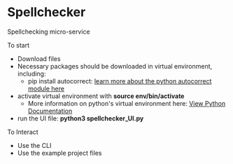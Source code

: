 # Spellchecker
Spellchecking micro-service

To start
- Download files
- Necessary packages should be downloaded in virtual environment, including:
  - pip install autocorrect: [learn more about the python autocorrect module here](https://github.com/filyp/autocorrect)
- activate virtual environment with **source env/bin/activate**
  - More information on python's virtual environment here: [View Python Documentation](https://packaging.python.org/en/latest/guides/installing-using-pip-and-virtual-environments/)
- run the UI file: **python3 spellchecker_UI.py**


To Interact

- Use the CLI 
- Use the example project files
